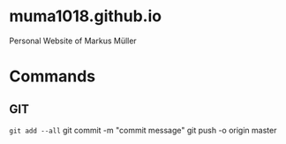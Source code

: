 # muma1018.github.io
Personal Website of Markus Müller

# Commands
## GIT
```git add --all```
git commit -m "commit message"
git push -o origin master
